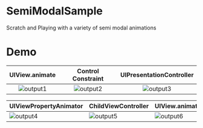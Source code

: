 # SemiModalSample

Scratch and Playing with a variety of semi modal animations

# Demo

|UIView.animate|Control Constraint|UIPresentationController|
|:---:|:---:|:---:|
|![output1](https://user-images.githubusercontent.com/67818255/131501258-fed7effe-29b2-485e-b745-93ef1d313b33.gif)|![output2](https://user-images.githubusercontent.com/67818255/131501347-185275f6-41b1-40b7-aec0-0613a21c1126.gif)|![output3](https://user-images.githubusercontent.com/67818255/131501383-abeef354-23c8-4187-b771-2abc3d7958d8.gif)|

|UIViewPropertyAnimator|ChildViewController|UIView.animate|
|---|---|---|
|![output4](https://user-images.githubusercontent.com/67818255/131501403-b41751c0-50c4-486c-8d93-f8c5b2b66e5d.gif)|![output5](https://user-images.githubusercontent.com/67818255/131501441-55abff87-1de6-48dc-bb1f-82da87407c0a.gif)|![output6](https://user-images.githubusercontent.com/67818255/131501486-0264aa7f-c19c-4818-a649-c80e96673760.gif)|

